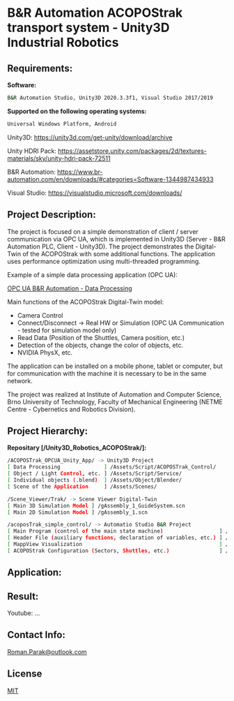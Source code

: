# B&R Automation ACOPOStrak transport system - Unity3D Industrial Robotics

## Requirements:

**Software:**
```bash
B&R Automation Studio, Unity3D 2020.3.3f1, Visual Studio 2017/2019
```

**Supported on the following operating systems:**
```bash
Universal Windows Platform, Android
```

Unity3D: https://unity3d.com/get-unity/download/archive

Unity HDRI Pack: https://assetstore.unity.com/packages/2d/textures-materials/sky/unity-hdri-pack-72511

B&R Automation: https://www.br-automation.com/en/downloads/#categories=Software-1344987434933

Visual Studio: https://visualstudio.microsoft.com/downloads/

## Project Description:

The project is focused on a simple demonstration of client / server communication via OPC UA, which is implemented in Unity3D (Server - B&R Automation PLC, Client - Unity3D). The project demonstrates the Digital-Twin of the ACOPOStrak with some additional functions. The application uses performance optimization using multi-threaded programming.

Example of a simple data processing application (OPC UA):

[OPC UA B&R Automation - Data Processing](https://github.com/rparak/OPCUA_Simple)

Main functions of the ACOPOStrak Digital-Twin model:
- Camera Control
- Connect/Disconnect -> Real HW or Simulation (OPC UA Communication - tested for simulation model only)
- Read Data (Position of the Shuttles, Camera position, etc.)
- Detection of the objects, change the color of objects, etc.
- NVIDIA PhysX, etc.

The application can be installed on a mobile phone, tablet or computer, but for communication with the machine it is necessary to be in the same network.

The project was realized at Institute of Automation and Computer Science, Brno University of Technology, Faculty of Mechanical Engineering (NETME Centre - Cybernetics and Robotics Division).

## Project Hierarchy:

**Repositary [/Unity3D_Robotics_ACOPOStrak/]:**

```bash
/ACOPOSTrak_OPCUA_Unity_App/ -> Unity3D Project
[ Data Processing              ] /Assets/Script/ACOPOSTrak_Control/
[ Object / Light Control, etc. ] /Assets/Script/Service/
[ Individual objects (.blend)  ] /Assets/Object/Blender/
[ Scene of the Application     ] /Assets/Scenes/

/Scene_Viewer/Trak/ -> Scene Viewer Digital-Twin
[ Main 3D Simulation Model ] /gAssembly_1_GuideSystem.scn
[ Main 2D Simulation Model ] /gAssembly_1.scn

/acoposTrak_simple_control/ -> Automatio Studio B&R Project
[ Main Program (control of the main state machine)                  ] /Logical/Technology/tCTRL_m/Main.c
[ Header File (auxiliary functions, declaration of variables, etc.) ] /Logical/Technology/tCTRL_m/Main.h
[ MappView Visualization                                            ] /Logical/mappView/
[ ACOPOStrak Configuration (Sectors, Shuttles, etc.)                ] /Physical/Config1/X20CP3687X/mappMotion/TrakOval/
```

## Application:

## Result:

Youtube: ...

## Contact Info:
Roman.Parak@outlook.com

## License
[MIT](https://choosealicense.com/licenses/mit/)

